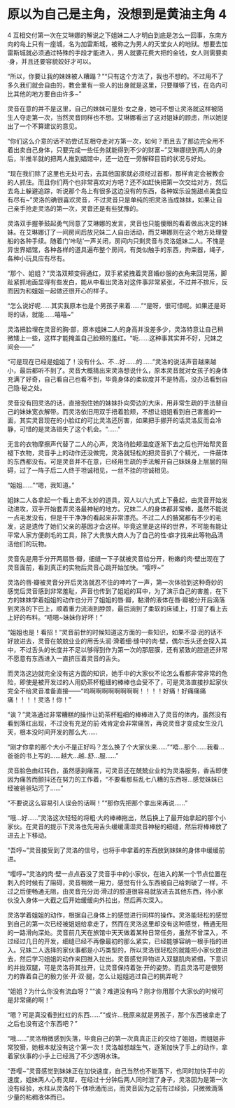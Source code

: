 # 原以为自己是主角，没想到是黄油主角 4

4 互相交付第一次在艾琳娜的解说之下姐妹二人才明白到底是怎么一回事，东南方向的岛上只有一座城，名为加雷斯城，被称之为男人的天堂女人的地狱。想要去加雷斯城就必须通过特殊的手段才能进入，男人就要花费大把的金钱，女人则需要卖·身，并且还要容貌姣好才可以。

“所以，你要让我的妹妹被人糟蹋？”“只有这个方法了，我也不想的。不过用不了多久我们就会自由的，教会里有一些人的出身就是这里，只要赚够了钱，在岛内可比其他的地方要自由许多~”

灵音在意的并不是这里，自己的妹妹可是处·女之身，她可不想让灵洛就这样被陌生人夺走第一次，当然灵音同样也不想。艾琳娜看出了这对姐妹的顾虑，所以她提出了一个不算建议的意见。

“你们这么介意的话不妨尝试互相夺走对方第一次，如何？而且去了那边完全用不着出卖自己身体，只要完成一些任务就能得到不少的财富~”艾琳娜绕到两人的身后，半推半就的把两人推到娼馆中，还一边在一旁解释目前的状况与好处。

“现在我们除了这里也无处可去，去其他国家就必须经过首都，那样肯定会被教会的人抓住。而且你们两个也非常喜欢对方吧？还不如赶快把第一次交给对方，然后去岛上躲避追踪，听说那个岛上有很多这边没有的东西，各种娱乐设施甜点美食应有尽有~”灵洛的确很喜欢灵音，不过灵音只是单纯的把灵洛当成妹妹，如果让自己亲手抢走灵洛的第一次，灵音还是有些犹豫的。

灵洛双手握拳鼓起勇气同意了艾琳娜的发言，灵音也只能傻眼的看着做出决定的妹妹。在艾琳娜订了一间房间后放兄妹二人自由活动，而艾琳娜则在这个地方处理登船的各种手续。随着门‘咔哒’一声关闭，房间内只剩灵音与灵洛姐妹二人。不愧是异世界娼馆，各种各样的道具遍布整个房间，有类似触手的东西，拘束器，绳子，各种小玩具应有尽有。

“那个、姐姐？”灵洛双颊变得通红，双手紧紧拽着灵音婚纱服的衣角来回晃荡，脚趾紧抓地面显得有些发白，能从中看出灵洛对这件事非常紧张，不过并不排斥，反而因为和姐姐一起做还很开心的样子。

“怎么说好呢……其实我原本也是个男孩子来着……”“是呀，很可惜呢。如果还是哥哥的话，就能……嘻嘻~”

灵洛把脸埋在灵音的胸·部，原本姐妹二人的身高并没差多少，灵洛特意让自己稍微矮上一些，这样才能掩盖自己脸颊的羞红。“呃……这种事其实并不好，兄妹之间会——”

“可是现在已经是姐姐了！没有什么、不…好……的……”灵洛的说话声音越来越小，最后都听不到了。灵音大概猜出来灵洛想说什么，原本灵音就对女孩子的身体充满了好奇，自己看自己也看不到，毕竟身体的柔软度并不是特高，没办法看到自己隐·秘之处。

灵音没有回灵洛的话，直接抱住她的妹妹扑向旁边的大床，用非常生疏的手法替自己的妹妹宽衣解带。而灵洛依旧用双手捂着脸颊，不想让姐姐看到自己害羞的一面，其实灵音现在的小脸红的可比灵洛还厉害，如果把手挪开的话灵洛反而会冷静，可惜的是灵洛错失了这个机会。“……”

无言的衣物摩擦声代替了二人的心声，灵洛待脸颊温度逐渐下去之后也开始帮灵音褪下衣物，灵音手上的动作还没做完，灵洛就轻松的把灵音扒了个精光，一件蔽体的东西都没有。可是灵音并不在意，已经用生疏的手法解开自己妹妹身上层层的阻碍，过了一阵子后二人终于坦诚相见，一丝不挂的坦诚相见。

“姐姐……”“嗯，我知道。”

姐妹二人各拿起一个看上去不太妙的道具，双人以六九式上下叠起，由灵音开始发动进攻，双手开始套弄灵洛最神秘的地方。兄妹二人的身体都非常棒，虽然不能说一点毛发没有，但是干干净净的看起来非常漂亮。不过二人的腋窝都有不少的毛发，这是遗传了她们父亲的基因才会这样。毕竟这里是这样的世界，不可能有能让平常人家方便剃毛的工具，除了大贵族大商人为了自己的性·癖才找来此等物品清洁他们的玩物。

灵音先是用手分开两扇唇·瓣，细缝一下子就被灵音给分开，粉嫩的肉·壁出现在了灵音面前，看到真正的实物后灵音心跳开始加快。“嘤哼~”

灵洛的唇·瓣被灵音分开后灵洛就忍不住的呻吟了一声，第一次体验到这种奇妙的感觉后灵音感到非常羞耻，声音也传到了姐姐的耳中，为了演示自己的害羞，在下方的妹妹学着姐姐的动作也分开了姐姐的唇·瓣，黏滑的液体在唇·瓣被分开后滴落到灵洛的下巴上，顺着重力流淌到脖颈，最后淌到了柔软的床铺上，打湿了看上去上好的布料。“唔嗯~妹妹你好坏！”

“姐姐也是！看招！”灵音前世的时候知道这方面的一些知识，如果不湿·润的话不好放进去，灵音在兢兢业业的用舌头润·滑着细·缝中的肉·壁，偶尔舌头还会探入其中，不过舌头的长度并不足以够得到作为第一次的那层膜，还有紧致的腔道还非常不愿意有东西进入一直挤压着灵音的舌头。

而灵洛这边就完全没有这方面的知识，她手中的大家伙不论怎么看都非常非常的危险，即使是被开发过的人用奶茶杯粗细的棒棒也会受不了，可是灵洛直接抄起家伙完全不给灵音准备直接——“呜啊啊啊啊啊啊啊啊！！！！好痛！好痛痛痛痛！！！！灵洛！你！”

“诶？”灵洛通过非常糟糕的操作让奶茶杯粗细的棒棒进入了灵音的体内，虽然没有看到落红出现，不过没有充足的前·戏肯定会非常痛苦，再说灵音才变成女生没几天，根本没时间开发的那么大……

“刚才你拿的那个大小不是正好吗？怎么换了个大家伙来……”“唔…那个……我看…爸爸的书上写的……越大…越..舒…服……”

灵音脸色由红转白，虽然感到痛苦，可灵音还在兢兢业业的为灵洛服务，香舌即使因为痛苦而颤抖还在努力的工作着，“不要看那些乱七八糟的东西呀…感觉妹妹已经被爸爸玷污了……”

“不要说这么容易引人误会的话啊！”“那你先把那个拿出来再说……”

“哦…好……”灵洛这次轻轻的将粗·大的棒棒拖出，然后换上了最开始拿起的那个小家伙。在灵音的提示下灵洛也先用舌头缓缓濡湿灵音神秘的细缝，然后将棒棒放了进去上下移动。

“吾哼~”灵音接受到了灵洛的信号，也将手中拿着的东西放到妹妹的身体中缓缓前进。

“嘤哼~”灵洛的肉·壁一点点吞没了灵音手中的小家伙，在进入的某一个节点位置在刺入的时候有了阻碍，灵音稍微一用力，感觉有什么东西被自己给刺破了一样，不过之后便畅通无阻，由灵音充分润·滑过的腔道很容易就放进去其他东西，待小家伙没入身体一大截之后开始缓缓向外拉出，然后再次深入。

灵洛学着姐姐的动作，根据自己身体上的感觉进行同样的操作。灵洛能轻松的感觉到自己的第一次已经被姐姐给拿走了，然而在灵洛这里却没有这种感觉，畅通无阻的一路滑向深处。灵音前几天在旅馆中天天做着某种日常任务，虽然不曾深入，不过经过几日的开发，细缝已经不再像最初的那么紧实，已经能够容纳一根手指的进入。兄妹二人选择的家伙事都是小巧类型的，所以灵洛很轻松的就能把小家伙放进去，然后学习姐姐的动作来回推入拉出。灵音感觉异物进入双腿肌肉紧绷，下意识的并拢双腿，可是灵洛将其拉开，让灵音保持着张·开的姿势。而且灵洛可是很努力的靠着自己的毅力张·开·双·腿，怎么让姐姐逃过自己的挑弄呢？

“姐姐？为什么你没有流血呀？”“诶？难道没有吗？刚才你用那个大家伙的时候可是非常痛的啊！”

“嗯？可是真没看到红红的东西……”“或许…我原来就是男孩子，那个东西被拿走了之后也没有这个东西吧？”

“哦……”灵洛稍微感到失落，毕竟自己的第一次真真正正的交给了姐姐，而姐姐非常狡猾，她根本就没有这个第一次！灵洛越想越生气，逐渐加快了手上的动作，拿着家伙事的小手上已经溅了不少透明水珠。

“吾嘤~”灵音感觉到妹妹正在加快速度，自己当然也不能落下，也同时加快手中的速度，姐妹两人心有灵犀，在经过十分钟后两人同时泄了身子，灵洛因为是第一次没有经验，水柱从灵洛的下·体喷涌而出，而灵音因为之前有过经验，只微微滴落少量的粘稠液体而已。


